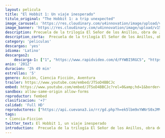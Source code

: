 ```yaml
---
layout: pelicula
title: "El Hobbit 1: Un viaje inesperado"
titulo_original: "The Hobbit 1: a trip unexpected"
image_carousel: 'https://res.cloudinary.com/u4innovation/image/upload/v1563743734/hobbit1-poster-min_vyfxne.jpg'
image_banner: 'https://res.cloudinary.com/u4innovation/image/upload/v1563743737/hobbit1-banner-min_p5jo5l.jpg'
description: Precuela de la trilogía El Señor de los Anillos, obra de J.R.R. Tolkien. En compañía del mago Gandalf y de trece enanos, el hobbit Bilbo Bolsón emprende un viaje a través del país de los elfos y los bosques de los trolls, desde las mazmorras de los orcos hasta la Montaña Solitaria, donde el dragón Smaug esconde el tesoro de los Enanos. Finalmente, en las profundidades de la Tierra, encuentra el Anillo Único, hipnótico objeto que será posteriormente causa de tantas sangrientas batallas en la Tierra Media.
description_corta:  Precuela de la trilogía El Señor de los Anillos, obra de J.R.R. Tolkien. En compañía del mago Gandalf y de trece enanos, el hobbit Bilbo Bolsón emprende un viaje a través del país de los elfos y los bosques de los trolls, desde las mazmorras de los...
category: 'peliculas'
descargas: 'yes'
idioma: 'Latino'
descargas2:
    descarga-1: ["1", "https://www.rapidvideo.com/d/FYWBI5RGC5", "https://www.google.com/s2/favicons?domain=openload.co","OpenLoad","https://res.cloudinary.com/imbriitneysam/image/upload/v1541473684/mexico.png", "Latino", "Full HD"]
anio: '2012'
duracion: '2h 49 min'
estrellas: '5'
genero: Acción, Ciencia Ficción, Aventura
trailer: https://www.youtube.com/embed/JTSoD4BBCJc
embed: https://www.youtube.com/embed/JTSoD4BBCJc?rel=0&amp;hd=1&border=0&wmode=opaque&enablejsapi=1&modestbranding=1&controls=1&showinfo=1
sandbox: allow-same-origin allow-forms
reproductor: fembed
clasificacion: '+7'
calidad: 'Full HD'
reproductores: ["https://api.cuevana3.io/rr/gd.php?h=ek5lbm9xYWNrS0xJMVp5b21KREk0dFBLbjVkaHhkRGdrOG1jbnBpUnhhS1ZwWjJhck5hNjY5eldlbW1MdVpyZTN0T0dkcURaMnNXdGxKOTdZOXJPMzlxU3FadVkyUT09"]
tags:
- Ciencia-Ficcion
twitter_text: El Hobbit 1, un viaje inesperado
introduction:  Precuela de la trilogía El Señor de los Anillos, obra de J.R.R. Tolkien. En compañía del mago Gandalf y de trece enanos, el hobbit Bilbo Bolsón emprende un viaje a través del país de los elfos y los bosques de los trolls, desde las mazmorras de los
---
```












